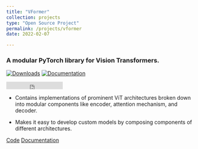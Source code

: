 ```yaml
---
title: "VFormer"
collection: projects
type: "Open Source Project"
permalink: /projects/vformer
date: 2022-02-07

---
```


### A modular PyTorch library for Vision Transformers.


[![Downloads](https://pepy.tech/badge/vformer)](https://pepy.tech/project/vformer)
[![Documentation](https://readthedocs.org/projects/vformer/badge/?version=latest)](https://vformer.readthedocs.io/en/latest/?badge=latest)
<iframe src="https://ghbtns.com/github-btn.html?user=sforaidl&repo=vformer&type=star&count=true" frameborder="0" scrolling="0" width="150" height="20" title="GitHub"></iframe>


- Contains implementations of prominent ViT architectures broken down into modular components like encoder, attention mechanism, and decoder.

- Makes it easy to develop custom models by composing components of different architectures.

[Code](https://github.com/sforaidl/vformer) [Documentation](https://vformer.readthedocs.io/)